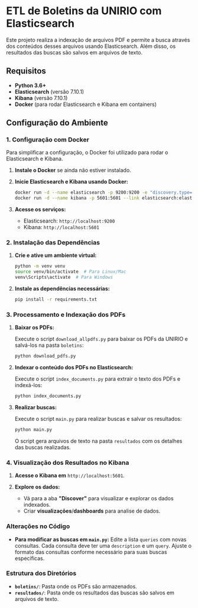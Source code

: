 # ETL de Boletins da UNIRIO com Elasticsearch

Este projeto realiza a indexação de arquivos PDF e permite a busca através dos conteúdos desses arquivos usando Elasticsearch. Além disso, os resultados das buscas são salvos em arquivos de texto.

## Requisitos

- **Python 3.6+**
- **Elasticsearch** (versão 7.10.1)
- **Kibana** (versão 7.10.1)
- **Docker** (para rodar Elasticsearch e Kibana em containers)

## Configuração do Ambiente

### 1. Configuração com Docker

Para simplificar a configuração, o Docker foi utilizado para rodar o Elasticsearch e Kibana. 

1. **Instale o Docker** se ainda não estiver instalado.

2. **Inicie Elasticsearch e Kibana usando Docker:**

    ```bash
    docker run -d --name elasticsearch -p 9200:9200 -e "discovery.type=single-node" elasticsearch:7.10.1
    docker run -d --name kibana -p 5601:5601 --link elasticsearch:elasticsearch kibana:7.10.1
    ```

3. **Acesse os serviços:**

    - Elasticsearch: `http://localhost:9200`
    - Kibana: `http://localhost:5601`

### 2. Instalação das Dependências

1. **Crie e ative um ambiente virtual:**

    ```bash
    python -m venv venv
    source venv/bin/activate  # Para Linux/Mac
    venv\Scripts\activate  # Para Windows
    ```

2. **Instale as dependências necessárias:**

    ```bash
    pip install -r requirements.txt
    ```

### 3. Processamento e Indexação dos PDFs

1. **Baixar os PDFs:**

    Execute o script `download_allpdfs.py` para baixar os PDFs da UNIRIO e salvá-los na pasta `boletins`:

    ```bash
    python download_pdfs.py
    ```

2. **Indexar o conteúdo dos PDFs no Elasticsearch:**

    Execute o script `index_documents.py` para extrair o texto dos PDFs e indexá-los:

    ```bash
    python index_documents.py
    ```

3. **Realizar buscas:**

    Execute o script `main.py` para realizar buscas e salvar os resultados:

    ```bash
    python main.py
    ```

    O script gera arquivos de texto na pasta `resultados` com os detalhes das buscas realizadas.

### 4. Visualização dos Resultados no Kibana

1. **Acesse o Kibana em** `http://localhost:5601`.

2. **Explore os dados:**

    - Vá para a aba **"Discover"** para visualizar e explorar os dados indexados.
    - Criar **visualizações**/**dashboards** para analise de dados.

### Alterações no Código

- **Para modificar as buscas em `main.py`:** Edite a lista `queries` com novas consultas. Cada consulta deve ter uma `description` e um `query`. Ajuste o formato das consultas conforme necessário para suas buscas específicas.

### Estrutura dos Diretórios

- **`boletins/`**: Pasta onde os PDFs são armazenados.
- **`resultados/`**: Pasta onde os resultados das buscas são salvos em arquivos de texto.


